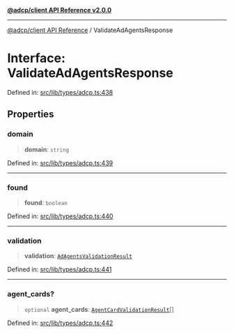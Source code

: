 [**@adcp/client API Reference v2.0.0**](../README.md)

***

[@adcp/client API Reference](../README.md) / ValidateAdAgentsResponse

# Interface: ValidateAdAgentsResponse

Defined in: [src/lib/types/adcp.ts:438](https://github.com/adcontextprotocol/adcp-client/blob/e8953d756e5ce5fafa76c5e8fa2f0316f0da0998/src/lib/types/adcp.ts#L438)

## Properties

### domain

> **domain**: `string`

Defined in: [src/lib/types/adcp.ts:439](https://github.com/adcontextprotocol/adcp-client/blob/e8953d756e5ce5fafa76c5e8fa2f0316f0da0998/src/lib/types/adcp.ts#L439)

***

### found

> **found**: `boolean`

Defined in: [src/lib/types/adcp.ts:440](https://github.com/adcontextprotocol/adcp-client/blob/e8953d756e5ce5fafa76c5e8fa2f0316f0da0998/src/lib/types/adcp.ts#L440)

***

### validation

> **validation**: [`AdAgentsValidationResult`](AdAgentsValidationResult.md)

Defined in: [src/lib/types/adcp.ts:441](https://github.com/adcontextprotocol/adcp-client/blob/e8953d756e5ce5fafa76c5e8fa2f0316f0da0998/src/lib/types/adcp.ts#L441)

***

### agent\_cards?

> `optional` **agent\_cards**: [`AgentCardValidationResult`](AgentCardValidationResult.md)[]

Defined in: [src/lib/types/adcp.ts:442](https://github.com/adcontextprotocol/adcp-client/blob/e8953d756e5ce5fafa76c5e8fa2f0316f0da0998/src/lib/types/adcp.ts#L442)
